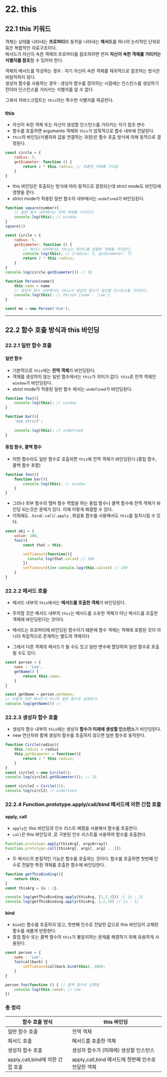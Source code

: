 # 22. this

## 22.1 this 키워드 

객체는 상태를 나타내는 **프로퍼티**와 동작을 나타내는 **메서드**를 하나의 논리적인 단위로 묶은 복합적인 자료구조이다.<br/>
메서드가 자신이 속한 객체의 프로퍼티를 참조하려면 먼저 **자신이 속한 객체를 가리키는 식별자를 참조**할 수 있어야 한다.

객체의 메서드를 작성하는 경우 : 자기 자신이 속한 객체를 재귀적으로 참조하는 방식은 바람직하지 않다. <br/>
생성자 함수를 사용하는 경우 : 생성자 함수를 정의하는 시점에는 인스턴스를 생성하기 전이라 인스턴스를 가리키는 식별자를 알 수 없다.

그래서 자바스크립트는 `this`라는 특수한 식별자를 제공한다.

### this
- 자신이 속한 객체 또는 자신이 생성할 인스턴스를 가리키는 자기 참조 변수
- 함수를 호출하면 arguments 객체와 `this`가 암묵적으로 함수 내부에 전달된다.
- `this`의 바인딩(식별자와 값을 연결하는 과정)은 함수 호출 방식에 의해 동적으로 결정된다.

```js
const circle = {
    radius: 5,
    getDiameter: function () {
        return 2 * this.radius; // 호출한 객체를 가리킴
    }
}
```

- this 바인딩은 호출되는 방식에 따라 동적으로 결정되는데 strict mode도 바인딩에 영향을 준다.
- strict mode가 적용된 일반 함수의 내부에서는 `undefined`가 바인딩된다.

```js
function square(number){
    // 일반 함수 내부에서는 전역 객체를 가리킨다.
    console.log(this); // window
}
square(2)

const circle = {
    radius: 5,
    getDiameter: function () {
        // 메서드 내부에서는 this는 메서드를 호출한 객체를 가리킨다.
        console.log(this); // {radius: 5, getDiameter: f}
        return 2 * this.radius; 
    }
}
console.log(circle.getDiameter()) // 10

function Person(name){
    this.name = name
    // 생성자 함수 내부에서는 this가 생성자 함수가 생성할 인스턴스를 가리킨다.
    console.log(this); // Person {name : 'Lee'}
}

const me = new Person('Kim');
```

---

## 22.2 함수 호출 방식과 this 바인딩

### 22.2.1 일반 함수 호출 

#### 일반 함수
- 기본적으로 `this`에는 **전역 객체**가 바인딩된다. 
- 객체를 생성하지 않는 일반 함수에서는 `this`가 의미가 없다. `this`로 전역 객체인 `window`가 바인딩된다.
- strict mode가 적용된 일반 함수 에서는 `undefined`가 바인딩된다.

```js
function foo(){
    console.log(this); // window
}

function bar(){
    'use strict';
    
    console.log(this); // undefined
}
```

#### 중첩 함수, 콜백 함수
- 어떤 함수라도 일반 함수로 호출되면 `this`에 전역 객체가 바인딩된다.(중첩 함수, 콜백 함수 포함)

```js
function foo(){
    function bar(){
        console.log(this); // window
    }
}
```

- 그러나 외부 함수의 헬퍼 함수 역할을 하는 중첩 함수나 콜백 함수에 전역 객체가 바인딩 되는것은 문제가 있다. 이때 이렇게 해결할 수 있다.
- 이외에도 `.bind`/`.call`/`.apply` , 화살표 함수를 사용해서도 `this`를 일치시킬 수 있다.

```js
const obj = {
    value: 100,
    foo(){
        const that = this;

        setTimeout(function(){
          console.log(that.value) // 100
        })
        setTimeout(()=> console.log(this.value)) // 100
    }
}

```



### 22.2.2 메서드 호출 

- 메서드 내부의 `this`에서는 **메서드를 호출한 객체**가 바인딩된다.
- 주의할 것은 메서드 내부의 `this`는 메서드를 소유한 객체가 아닌 메서드를 호출한 객체에 바인딩된다는 것이다.

- 메서드는 프로퍼티에 바인딩된 함수이기 떄문에 함수 객체는 객체에 포함된 것이 아니라 독립적으로 존재하는 별도의 객체이다
- 그래서 다른 객체의 메서드가 될 수도 있고 일반 변수에 할당하여 일반 함수로 호출될 수도 있다.

```js
const person = {
    nams : 'Lee',
    getName() {
        return this.name;
    }
}

const getName = person.getName;
// 이렇게 하면 메서드가 아니라 일반 함수로 실행된다. 
console.log(getName()) // ''
```

### 22.2.3 생성자 함수 호출

- 생성자 함수 내부의 `this`에는 생성자 **함수가 미래에 생성할 인스턴스**가 바인딩된다.
- new 연산자와 함께 생성자 함수를 호출하지 않으면 일반 함수로 동작한다.

```js
function Circle(radius){
    this.radius = radius
    this.getDiameter = function(){
        return 2 * this.radius;
    }
}
const circle1 = new Circle(5);
console.log(circle1.getDiameter()); // 10

const circle2 = Circle(15);
console.log(circl2) // undefined
```

### 22.2.4 Function.prototype.apply/call/bind 메서드에 의한 간접 호출 

#### apply, call 
- `apply`는 this 바인딩과 인수 리스트 배열을 사용해서 함수를 호출한다.
- `call`은 this 바인딩과 ,로 구분된 인수 리스트를 사용하여 함수를 호출한다.

```js
Function.prototype.apply(thisArg[, argsArray])
Function.prototype.call(thisArg[, args[, arg2 ...]])
```

- 두 메서드의 본질적인 기능은 함수를 호출하는 것이다. 함수를 호출하면 첫번쨰 인수로 전달한 특정 객체를 호출한 함수에 바인딩한다.

```js
function getThisBinding(){
    return this;
}
const thisArg = {a : 1};

console.log(getThisBinding.apply(thisArg, [1,2,3])) // {a : 1}
console.log(getThisBinding.apply(thisArg, 1,2,3)) // {a : 1}
```

#### bind
- `bind`는 함수를 호출하지 않고, 첫번째 인수로 전달한 값으로 this 바인딩이 교체된 함수를 새롭게 반환한다.
- 중첩 함수 또는 콜백 함수의 `this`가 불일치하는 문제를 해결하기 위해 유용하게 사용된다.

```js
const person = {
    name : 'Lee',
    foo(callback) {
        setTimeout(callback.bind(this), 100);
    }
}

person.foo(function () { // 콜백 함수로 실행됨
    console.log(this.name); // Lee
})
```

### 총 정리

| 함수 호출 방식                  | this 바인딩                            |
|---------------------------|-------------------------------------|
| 일반 함수 호출                  | 전역 객체                               |
| 메서드 호출                    | 메서드를 호출한 객체                         |
| 생성자 함수 호출                 | 생성자 함수가 (미래에) 생성할 인스턴스              |
| apply,call,bind에 의한 간접 호출 | apply,call,bind 메서드에 첫번째 인수로 전달한 객체 |
